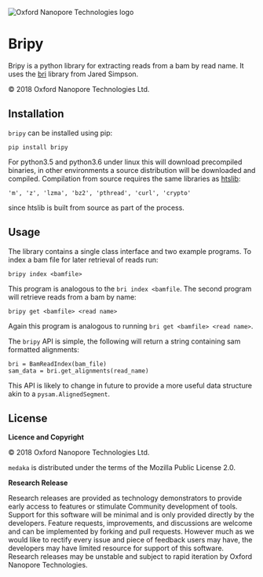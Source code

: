 ﻿
![Oxford Nanopore Technologies logo](https://github.com/nanoporetech/medaka/raw/master/images/ONT_logo_590x106.png)


Bripy
======

Bripy is a python library for extracting reads from a bam by read name. It
uses the [bri](https://github.com/jts/bri) library from Jared Simpson.

© 2018 Oxford Nanopore Technologies Ltd.

Installation
------------

`bripy` can be installed using pip:

    pip install bripy

For python3.5 and python3.6 under linux this will download precompiled
binaries, in other environments a source distribution will be downloaded
and compiled. Compilation from source requires the same libraries as
[htslib](https://github.com/samtools/htslib):

    'm', 'z', 'lzma', 'bz2', 'pthread', 'curl', 'crypto'

since htslib is built from source as part of the process.

Usage
-----

The library contains a single class interface and two example programs. To
index a bam file for later retrieval of reads run:

    bripy index <bamfile>

This program is analogous to the `bri index <bamfile`. The second program
will retrieve reads from a bam by name:

    bripy get <bamfile> <read name>

Again this program is analogous to running `bri get <bamfile> <read name>`.

The `bripy` API is simple, the following will return a string containing
sam formatted alignments:

    bri = BamReadIndex(bam_file)
    sam_data = bri.get_alignments(read_name)

This API is likely to change in future to provide a more useful data structure
akin to a `pysam.AlignedSegment`.


License
-------

**Licence and Copyright**

© 2018 Oxford Nanopore Technologies Ltd.

`medaka` is distributed under the terms of the Mozilla Public License 2.0.

**Research Release**

Research releases are provided as technology demonstrators to provide early
access to features or stimulate Community development of tools. Support for
this software will be minimal and is only provided directly by the developers.
Feature requests, improvements, and discussions are welcome and can be
implemented by forking and pull requests. However much as we would
like to rectify every issue and piece of feedback users may have, the
developers may have limited resource for support of this software. Research
releases may be unstable and subject to rapid iteration by Oxford Nanopore
Technologies.
